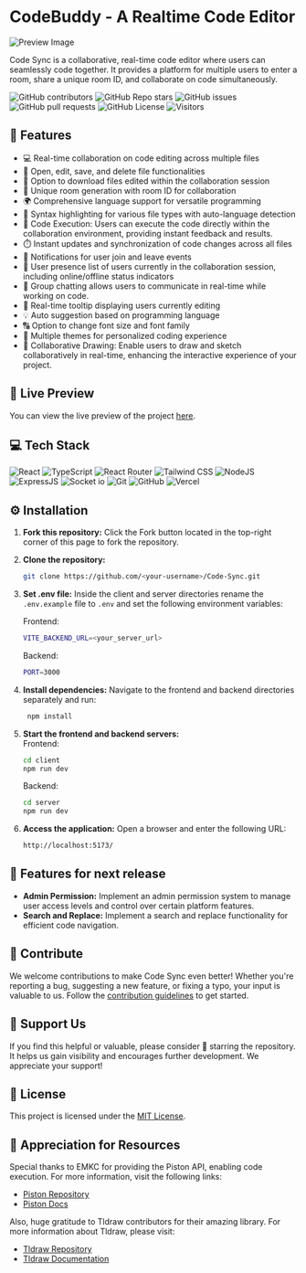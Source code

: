 # CodeBuddy - A Realtime Code Editor

![Preview Image](./preview.png)

Code Sync is a collaborative, real-time code editor where users can seamlessly code together. It provides a platform for multiple users to enter a room, share a unique room ID, and collaborate on code simultaneously.

![GitHub contributors](https://img.shields.io/github/contributors/sahilatahar/Code-Sync?style=for-the-badge&color=48bf21)
![GitHub Repo stars](https://img.shields.io/github/stars/sahilatahar/Code-Sync?style=for-the-badge)
![GitHub issues](https://img.shields.io/github/issues/sahilatahar/Code-Sync?style=for-the-badge&color=d7af2d)
![GitHub pull requests](https://img.shields.io/github/issues-pr/sahilatahar/Code-Sync?style=for-the-badge&color=f47373)
![GitHub License](https://img.shields.io/github/license/sahilatahar/Code-Sync?style=for-the-badge&color=e67234)
![Visitors](https://api.visitorbadge.io/api/visitors?path=https%3A%2F%2Fgithub.com%2Fsahilatahar%2FCode-Sync&label=Repo%20Views&countColor=%2337d67a&labelStyle=upper)

## 🔮 Features

-   💻 Real-time collaboration on code editing across multiple files
-   📁 Open, edit, save, and delete file functionalities
-   💾 Option to download files edited within the collaboration session
-   🚀 Unique room generation with room ID for collaboration
-   🌍 Comprehensive language support for versatile programming
-   🌈 Syntax highlighting for various file types with auto-language detection
-   🚀 Code Execution: Users can execute the code directly within the collaboration environment, providing instant feedback and results.
-   ⏱️ Instant updates and synchronization of code changes across all files
-   📣 Notifications for user join and leave events
-   👥 User presence list of users currently in the collaboration session, including online/offline status indicators
-   💬 Group chatting allows users to communicate in real-time while working on code.
-   🎩 Real-time tooltip displaying users currently editing
-   💡 Auto suggestion based on programming language
-   🔠 Option to change font size and font family
-   🎨 Multiple themes for personalized coding experience
-   🎨 Collaborative Drawing: Enable users to draw and sketch collaboratively in real-time, enhancing the interactive experience of your project.

## 🚀 Live Preview

You can view the live preview of the project [here](https://code-sync-live.vercel.app/).

## 💻 Tech Stack

![React](https://img.shields.io/badge/React-20232A?style=for-the-badge&logo=react&logoColor=61DAFB)
![TypeScript](https://img.shields.io/badge/TypeScript-007ACC?style=for-the-badge&logo=typescript&logoColor=white)
![React Router](https://img.shields.io/badge/React_Router-CA4245?style=for-the-badge&logo=react-router&logoColor=white)
![Tailwind CSS](https://img.shields.io/badge/Tailwind_CSS-38B2AC?style=for-the-badge&logo=tailwind-css&logoColor=white)
![NodeJS](https://img.shields.io/badge/Node.js-43853D?style=for-the-badge&logo=node.js&logoColor=white)
![ExpressJS](https://img.shields.io/badge/Express.js-404D59?style=for-the-badge)
![Socket io](https://img.shields.io/badge/Socket.io-ffffff?style=for-the-badge)
![Git](https://img.shields.io/badge/GIT-E44C30?style=for-the-badge&logo=git&logoColor=white)
![GitHub](https://img.shields.io/badge/GitHub-100000?style=for-the-badge&logo=github&logoColor=white)
![Vercel](https://img.shields.io/badge/Vercel-000000?style=for-the-badge&logo=vercel&logoColor=white)

## ⚙️ Installation

1. **Fork this repository:** Click the Fork button located in the top-right corner of this page to fork the repository.
2. **Clone the repository:**
    ```bash
    git clone https://github.com/<your-username>/Code-Sync.git
    ```
3. **Set .env file:**
   Inside the client and server directories rename the `.env.example` file to `.env` and set the following environment variables:

    Frontend:

    ```bash
    VITE_BACKEND_URL=<your_server_url>
    ```

    Backend:

    ```bash
    PORT=3000
    ```

4. **Install dependencies:**
   Navigate to the frontend and backend directories separately and run:
    ```bash
     npm install
    ```
5. **Start the frontend and backend servers:**  
   Frontend:
    ```bash
    cd client
    npm run dev
    ```
    Backend:
    ```bash
    cd server
    npm run dev
    ```
6. **Access the application:**
   Open a browser and enter the following URL:
    ```bash
    http://localhost:5173/
    ```

## 🔮 Features for next release

-   **Admin Permission:** Implement an admin permission system to manage user access levels and control over certain platform features.
-   **Search and Replace:** Implement a search and replace functionality for efficient code navigation.

## 🤝 Contribute

We welcome contributions to make Code Sync even better! Whether you're reporting a bug, suggesting a new feature, or fixing a typo, your input is valuable to us. Follow the [contribution guidelines](CONTRIBUTING.md) to get started.

## 🌟 Support Us

If you find this helpful or valuable, please consider 🌟 starring the repository. It helps us gain visibility and encourages further development. We appreciate your support!

## 🧾 License

This project is licensed under the [MIT License](LICENSE).

## 🌟 Appreciation for Resources

Special thanks to EMKC for providing the Piston API, enabling code execution. For more information, visit the following links:

-   [Piston Repository](https://github.com/engineer-man/piston)
-   [Piston Docs](https://piston.readthedocs.io/en/latest/api-v2/)

Also, huge gratitude to Tldraw contributors for their amazing library. For more information about Tldraw, please visit:

-   [Tldraw Repository](https://github.com/tldraw/tldraw)
-   [Tldraw Documentation](https://tldraw.dev/)

